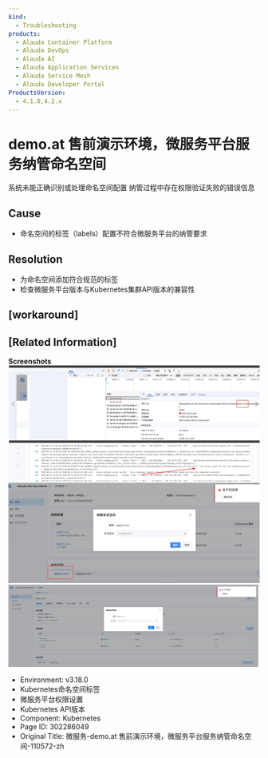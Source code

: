 ```yaml
---
kind:
  - Troubleshooting
products:
  - Alauda Container Platform
  - Alauda DevOps
  - Alauda AI
  - Alauda Application Services
  - Alauda Service Mesh
  - Alauda Developer Portal
ProductsVersion:
  - 4.1.0,4.2.x
---
```

<!-- A type of document that involves encountering a fault, diagnosing it, performing root cause analysis, and providing solutions. -->

# demo.at 售前演示环境，微服务平台服务纳管命名空间

系统未能正确识别或处理命名空间配置 纳管过程中存在权限验证失败的错误信息

## Cause
- 命名空间的标签（labels）配置不符合微服务平台的纳管要求

## Resolution
- 为命名空间添加符合规范的标签
- 检查微服务平台版本与Kubernetes集群API版本的兼容性

## [workaround]

## [Related Information]
**Screenshots**
![](assets/wei-fu-wu-demo-at-shou-qian-yan-shi-huan-jing-wei-fu-wu-ping-tai-fu-wu-na-guan-m/mceclip1_1749713141753_q7jgg.png)
![](assets/wei-fu-wu-demo-at-shou-qian-yan-shi-huan-jing-wei-fu-wu-ping-tai-fu-wu-na-guan-m/mceclip2_1749713214732_icpdg.png)
![](assets/wei-fu-wu-demo-at-shou-qian-yan-shi-huan-jing-wei-fu-wu-ping-tai-fu-wu-na-guan-m/mceclip3_1749713418997_or3b8.png)
![](assets/wei-fu-wu-demo-at-shou-qian-yan-shi-huan-jing-wei-fu-wu-ping-tai-fu-wu-na-guan-m/1749700024_99781_d77146_1111111.png)
- Environment: v3.18.0
- Kubernetes命名空间标签
- 微服务平台权限设置
- Kubernetes API版本
- Component: Kubernetes
- Page ID: 302286049
- Original Title: 微服务-demo.at 售前演示环境，微服务平台服务纳管命名空间-110572-zh
